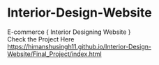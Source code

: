 # Interior-Design-Website
E-commerce { Interior Designing Website }<br>
Check the Project Here <br>
https://himanshusingh11.github.io/Interior-Design-Website/Final_Project/index.html 
